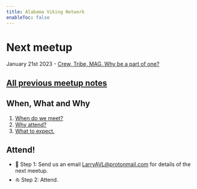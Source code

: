 ```yaml
---
title: Alabama Viking Network
enableToc: false
---
```


# Next meetup
January 21st 2023 - [Crew, Tribe, MAG. Why be a part of one?](meetups/why_groups.md)

## [All previous meetup notes](calendar.md)

## When, What and Why

1. [When do we meet?](calendar)
2. [Why attend?](why)
3. [What to expect.](meetings)

## Attend!
- 🎯 Step 1: Send us an email LarryAVL@protonmail.com for details of the next meetup.
- ⛵ Step 2: Attend.
